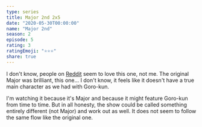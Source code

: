 ```yaml
---
type: series
title: Major 2nd 2x5
date: "2020-05-30T00:00:00"
name: "Major 2nd"
season: 2
episode: 5
rating: 3
ratingEmoji: "⭐️⭐️⭐️"
share: true
---
```


I don't know, people on [Reddit](https://www.reddit.com/r/anime/comments/gtg0dj/major_2nd_season_2_episode_5_discussion/) seem to love this one, not me. The original Major was brilliant, this one... I don't know, it feels like it doesn't have a true main character as we had with Goro-kun.

I'm watching it because it's Major and because it might feature Goro-kun from time to time. But in all honesty, the show could be called something entirely different (not Major) and work out as well. It does not seem to follow the same flow like the original one.
